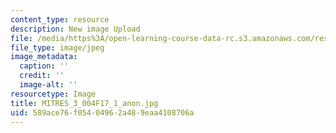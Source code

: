 ```yaml
---
content_type: resource
description: New image Upload
file: /media/https%3A/open-learning-course-data-rc.s3.amazonaws.com/res-3-004-visualizing-materials-science-fall-2017/589ace76f05404962a489eaa4108706a_MITRES_3_004F17_1_anon.jpg
file_type: image/jpeg
image_metadata:
  caption: ''
  credit: ''
  image-alt: ''
resourcetype: Image
title: MITRES_3_004F17_1_anon.jpg
uid: 589ace76-f054-0496-2a48-9eaa4108706a
---
```

